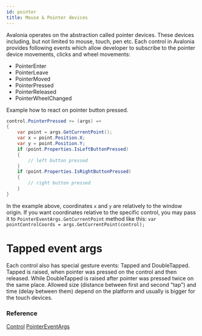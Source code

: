 ```yaml
---
id: pointer
title: Mouse & Pointer devices
---
```


Avalonia operates on the abstraction called pointer devices. These devices including, but not limited to mouse, touch, pen etc. Each control in Avalonia provides following events which allow developer to subscribe to the pointer device movements, clicks and wheel movements: 
- PointerEnter
- PointerLeave
- PointerMoved
- PointerPressed
- PointerReleased
- PointerWheelChanged

Example how to react on pointer button pressed.

```csharp
control.PointerPressed += (args) =>
{
    var point = args.GetCurrentPoint();
    var x = point.Position.X;
    var y = point.Position.Y;
    if (point.Properties.IsLeftButtonPressed)
    {
        // left button pressed
    }
    if (point.Properties.IsRightButtonPressed)
    {
        // right button pressed
    }
}
```

In the example above, coordinates `x` and `y` are relatively to the window origin. If you want coordinates relative to the specific control, you may pass it to `PointerEventArgs.GetCurrentPoint` method like this: `var pointControlCoords = args.GetCurrentPoint(control);`

# Tapped event args

Each control also has special gesture events: Tapped and DoubleTapped.
Tapped is raised, when pointer was pressed on the control and then released. 
While DoubleTapped is raised after pointer was pressed twice on the same place. Allowed size (distance between first and second "tap") and time (delay between them) depend on the platform and usually is bigger for the touch devices. 

### Reference

[Control](http://reference.avaloniaui.net/api/Avalonia.Controls/Control/)
[PointerEventArgs](http://reference.avaloniaui.net/api/Avalonia.Input/PointerEventArgs/)